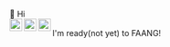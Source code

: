 👋 Hi
<br/>
[<img align="left" alt="lexisdev | Hackerrank" width="22px" src="https://cdn.simpleicons.org/hackerrank/black/white" />](https://www.hackerrank.com/profile/lexisdev)
[<img align="left" alt="lexisdev | LeetCode" width="22px" src="https://cdn.simpleicons.org/leetcode/black/white" />](https://leetcode.com/u/LexisDev)
[<img align="left" alt="lexisdev | Codeforces" width="22px" src="https://cdn.simpleicons.org/codeforces/black/white" />](https://codeforces.com/profile/GrigoriyLeps)
<br/>
I'm ready(not yet) to FAANG!
